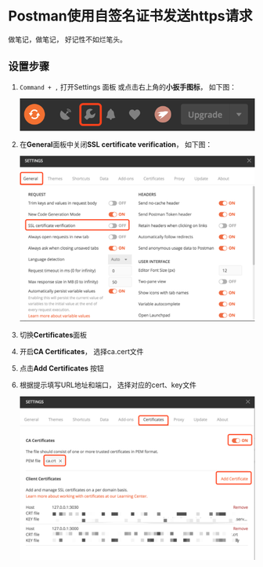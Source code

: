 # Postman使用自签名证书发送https请求

做笔记，做笔记， 好记性不如烂笔头。

## 设置步骤

1. `Command + ,` 打开Settings 面板 或点击右上角的**小扳手图标**， 如下图：

   ![image-20200102164549080](../../static/image-20200102164549080.png)

2. 在**General**面板中关闭**SSL certificate verification**， 如下图：
   
   ![image-20200102164635770](../../static/image-20200102164635770.png)

3. 切换**Certificates**面板

4. 开启**CA Certificates**， 选择ca.cert文件

5. 点击**Add  Certificates** 按钮

6. 根据提示填写URL地址和端口， 选择对应的cert、key文件
   
   ![image-20200102164946352](../../static/image-20200102164946352.png)

